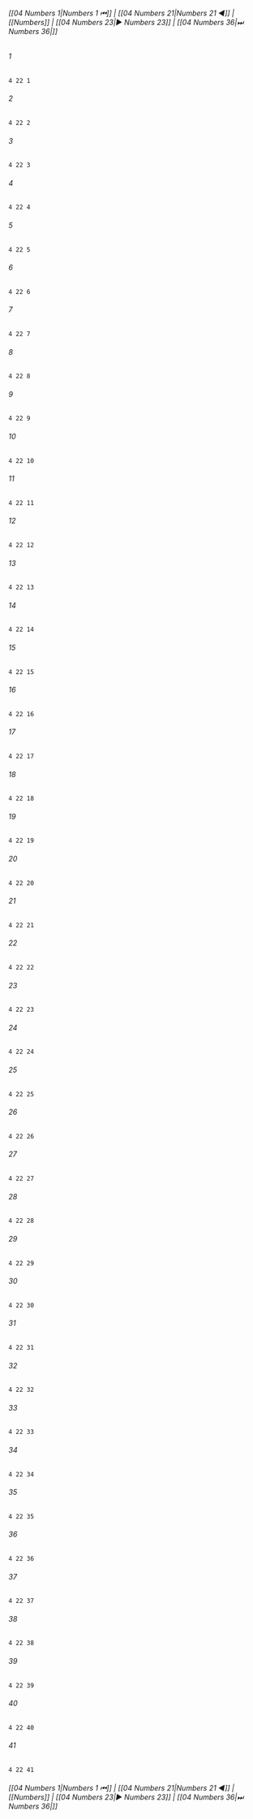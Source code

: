
###### [[04 Numbers 1|Numbers 1 ⏮]] | [[04 Numbers 21|Numbers 21 ◀]] | [[Numbers]] | [[04 Numbers 23|▶ Numbers 23]] | [[04 Numbers 36|⏭ Numbers 36|]]

###### 1
``` verse
4 22 1 
```
###### 2
``` verse
4 22 2 
```
###### 3
``` verse
4 22 3 
```
###### 4
``` verse
4 22 4 
```
###### 5
``` verse
4 22 5 
```
###### 6
``` verse
4 22 6 
```
###### 7
``` verse
4 22 7 
```
###### 8
``` verse
4 22 8 
```
###### 9
``` verse
4 22 9 
```
###### 10
``` verse
4 22 10 
```
###### 11
``` verse
4 22 11 
```
###### 12
``` verse
4 22 12 
```
###### 13
``` verse
4 22 13 
```
###### 14
``` verse
4 22 14 
```
###### 15
``` verse
4 22 15 
```
###### 16
``` verse
4 22 16 
```
###### 17
``` verse
4 22 17 
```
###### 18
``` verse
4 22 18 
```
###### 19
``` verse
4 22 19 
```
###### 20
``` verse
4 22 20 
```
###### 21
``` verse
4 22 21 
```
###### 22
``` verse
4 22 22 
```
###### 23
``` verse
4 22 23 
```
###### 24
``` verse
4 22 24 
```
###### 25
``` verse
4 22 25 
```
###### 26
``` verse
4 22 26 
```
###### 27
``` verse
4 22 27 
```
###### 28
``` verse
4 22 28 
```
###### 29
``` verse
4 22 29 
```
###### 30
``` verse
4 22 30 
```
###### 31
``` verse
4 22 31 
```
###### 32
``` verse
4 22 32 
```
###### 33
``` verse
4 22 33 
```
###### 34
``` verse
4 22 34 
```
###### 35
``` verse
4 22 35 
```
###### 36
``` verse
4 22 36 
```
###### 37
``` verse
4 22 37 
```
###### 38
``` verse
4 22 38 
```
###### 39
``` verse
4 22 39 
```
###### 40
``` verse
4 22 40 
```
###### 41
``` verse
4 22 41 
```

###### [[04 Numbers 1|Numbers 1 ⏮]] | [[04 Numbers 21|Numbers 21 ◀]] | [[Numbers]] | [[04 Numbers 23|▶ Numbers 23]] | [[04 Numbers 36|⏭ Numbers 36|]]


